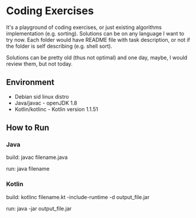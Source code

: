 # Coding Exercises

It's a playground of coding exercises, or just existing algorithms 
implementation (e.g. sorting). Solutions can be on
any language I want to try now. Each folder would have README file
with task description, or not if the folder is self describing 
(e.g. shell sort).

Solutions can be pretty old (thus not optimal) and one day, maybe, I would
review them, but not today.

## Environment

* Debian sid linux distro
* Java/javac - openJDK 1.8
* Kotlin/kotlinc - Kotlin version 1.1.51

## How to Run

### Java

build: javac filename.java

run: java filename

### Kotlin

build: kotlinc filename.kt -include-runtime -d output\_file.jar

run: java -jar output\_file.jar
